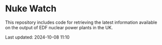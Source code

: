 # Nuke Watch

This repository includes code for retrieving the latest information available on the output of EDF nuclear power plants in the UK.

Last updated: 2024-10-08 11:10